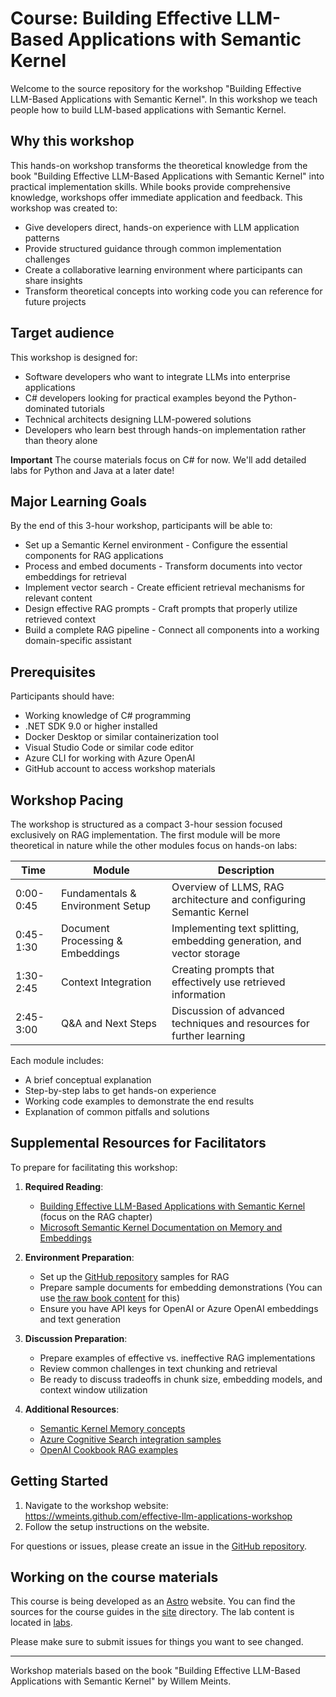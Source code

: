 # Course: Building Effective LLM-Based Applications with Semantic Kernel

Welcome to the source repository for the workshop "Building Effective LLM-Based
Applications with Semantic Kernel". In this workshop we teach people how to build
LLM-based applications with Semantic Kernel.

## Why this workshop

This hands-on workshop transforms the theoretical knowledge from the book 
"Building Effective LLM-Based Applications with Semantic Kernel" into practical
implementation skills. While books provide comprehensive knowledge, workshops offer
immediate application and feedback. This workshop was created to:

- Give developers direct, hands-on experience with LLM application patterns
- Provide structured guidance through common implementation challenges
- Create a collaborative learning environment where participants can share insights
- Transform theoretical concepts into working code you can reference for future projects

## Target audience

This workshop is designed for:

- Software developers who want to integrate LLMs into enterprise applications
- C# developers looking for practical examples beyond the Python-dominated tutorials
- Technical architects designing LLM-powered solutions
- Developers who learn best through hands-on implementation rather than theory alone

**Important** The course materials focus on C# for now. We'll add detailed labs for
Python and Java at a later date!

## Major Learning Goals

By the end of this 3-hour workshop, participants will be able to:

- Set up a Semantic Kernel environment - Configure the essential components for RAG applications
- Process and embed documents - Transform documents into vector embeddings for retrieval
- Implement vector search - Create efficient retrieval mechanisms for relevant content
- Design effective RAG prompts - Craft prompts that properly utilize retrieved context
- Build a complete RAG pipeline - Connect all components into a working domain-specific assistant

## Prerequisites

Participants should have:

- Working knowledge of C# programming
- .NET SDK 9.0 or higher installed
- Docker Desktop or similar containerization tool
- Visual Studio Code or similar code editor
- Azure CLI for working with Azure OpenAI
- GitHub account to access workshop materials

## Workshop Pacing

The workshop is structured as a compact 3-hour session focused exclusively on RAG implementation.
The first module will be more theoretical in nature while the other modules focus on hands-on labs:

| Time      | Module                              | Description                                                           |
| --------- | ----------------------------------- | --------------------------------------------------------------------- |
| 0:00-0:45 | Fundamentals & Environment Setup    | Overview of LLMS, RAG architecture and configuring Semantic Kernel    |
| 0:45-1:30 | Document Processing & Embeddings    | Implementing text splitting, embedding generation, and vector storage |
| 1:30-2:45 | Context Integration                 | Creating prompts that effectively use retrieved information           |
| 2:45-3:00 | Q&A and Next Steps                  | Discussion of advanced techniques and resources for further learning  |

Each module includes:

- A brief conceptual explanation
- Step-by-step labs to get hands-on experience
- Working code examples to demonstrate the end results
- Explanation of common pitfalls and solutions

## Supplemental Resources for Facilitators

To prepare for facilitating this workshop:

1. **Required Reading**:
   - [Building Effective LLM-Based Applications with Semantic Kernel](https://leanpub.com/effective-llm-applications-with-semantic-kernel/) (focus on the RAG chapter)
   - [Microsoft Semantic Kernel Documentation on Memory and Embeddings](https://learn.microsoft.com/en-us/semantic-kernel/memories/)

2. **Environment Preparation**:
   - Set up the [GitHub repository](https://github.com/wmeints/effective-llm-applications/) samples for RAG
   - Prepare sample documents for embedding demonstrations (You can use [the raw book content](https://github.com/wmeints/effective-llm-applications) for this)
   - Ensure you have API keys for OpenAI or Azure OpenAI embeddings and text generation

3. **Discussion Preparation**:
   - Prepare examples of effective vs. ineffective RAG implementations
   - Review common challenges in text chunking and retrieval
   - Be ready to discuss tradeoffs in chunk size, embedding models, and context window utilization

4. **Additional Resources**:
   - [Semantic Kernel Memory concepts](https://github.com/microsoft/semantic-kernel/tree/main/dotnet/samples/Concepts/Memory)
   - [Azure Cognitive Search integration samples](https://github.com/Azure-Samples/azure-search-openai-demo-csharp)
   - [OpenAI Cookbook RAG examples](https://github.com/openai/openai-cookbook/tree/main/examples/vector_databases)

## Getting Started

1. Navigate to the workshop website: https://wmeints.github.com/effective-llm-applications-workshop
2. Follow the setup instructions on the website.

For questions or issues, please create an issue in the [GitHub repository](https://github.com/wmeints/effective-llm-applications/).

## Working on the course materials

This course is being developed as an [Astro](https://astro.build) website. You can find the sources for the
course guides in the [site](./site) directory. The lab content is located in [labs](./labs).

Please make sure to submit issues for things you want to see changed.

---

Workshop materials based on the book "Building Effective LLM-Based Applications with Semantic Kernel" by Willem Meints.
